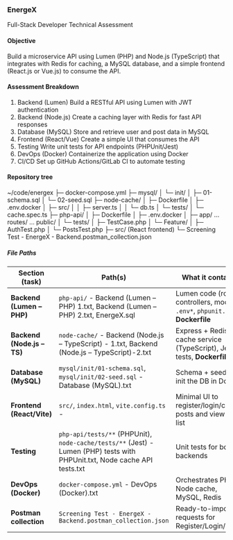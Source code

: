 ### EnergeX

Full-Stack Developer Technical Assessment

#### Objective
Build a microservice API using Lumen (PHP) and Node.js (TypeScript) that integrates with Redis for caching, a MySQL database, and a simple frontend (React.js or Vue.js) to consume the API.

#### Assessment Breakdown
1. Backend (Lumen)	Build a RESTful API using Lumen with JWT authentication	
2. Backend (Node.js)	Create a caching layer with Redis for fast API responses
3. Database (MySQL)	Store and retrieve user and post data in MySQL
4. Frontend (React/Vue)	Create a simple UI that consumes the API	
5. Testing	Write unit tests for API endpoints (PHPUnit/Jest)
6. DevOps (Docker)	Containerize the application using Docker
7. CI/CD	Set up GitHub Actions/GitLab CI to automate testing

#### Repository tree
~/code/energex
├─ docker-compose.yml
├─ mysql/
│  └─ init/
│     ├─ 01-schema.sql
│     └─ 02-seed.sql
├─ node-cache/
│  ├─ Dockerfile
│  ├─ .env.docker
│  ├─ src/
│  │  ├─ server.ts
│  │  └─ db.ts
│  └─ tests/
│     └─ cache.spec.ts
├─ php-api/
│  ├─ Dockerfile
│  ├─ .env.docker
│  ├─ app/ … routes/ … public/
│  └─ tests/
│     ├─ TestCase.php
│     └─ Feature/
│        ├─ AuthTest.php
│        └─ PostsTest.php
├─ src/  (React frontend)
└─ Screening Test - EnergeX - Backend.postman_collection.json

##### File Paths
| Section (task)             | Path(s)                                                      | What it contains                                                                 |
| -------------------------- | ------------------------------------------------------------ | -------------------------------------------------------------------------------- |
| **Backend (Lumen – PHP)**  | `php-api/` - Backend (Lumen – PHP) 1.txt, Backend (Lumen – PHP) 2.txt, EnergeX.sql                                                 | Lumen code (routes, controllers, models), `.env*`, `phpunit.xml`, **Dockerfile** |
| **Backend (Node.js – TS)** | `node-cache/` - Backend (Node.js – TypeScript) - 1.txt, Backend (Node.js – TypeScript)-2.txt                                               | Express + Redis cache service (TypeScript), Jest tests, **Dockerfile**           |
| **Database (MySQL)**       | `mysql/init/01-schema.sql`, `mysql/init/02-seed.sql` - Database (MySQL).txt        | Schema + seed that init the DB in Docker                                         |
| **Frontend (React/Vite)**  | `src/`, `index.html`, `vite.config.ts` -                       | Minimal UI to register/login/create posts and view the list                      |
| **Testing**                | `php-api/tests/**` (PHPUnit), `node-cache/tests/**` (Jest) - Lumen (PHP) tests with PHPUnit.txt, Node cache API tests.txt  | Unit tests for both backends                                                     |
| **DevOps (Docker)**        | `docker-compose.yml`   - DevOps (Docker).txt                                      | Orchestrates PHP, Node cache, MySQL, Redis                                       |
| **Postman collection**     | `Screening Test - EnergeX - Backend.postman_collection.json` | Ready-to-import requests for Register/Login/Posts                                |



